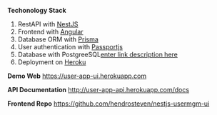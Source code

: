 
**Techonology Stack**
1. RestAPI with [NestJS](https://nestjs.com)
2. Frontend with [Angular](https://angular.io)
3. Database ORM with [Prisma](https://www.prisma.io)
4. User authentication with [Passportjs](http://passportjs.org)
5. Database with PostgreeSQL[enter link description here](https://www.postgresql.org)
6. Deployment on [Heroku](http://heroku.com)


**Demo Web**
https://user-app-ui.herokuapp.com

**API Documentation**
http://user-app-api.herokuapp.com/docs

**Frontend Repo**
https://github.com/hendrosteven/nestjs-usermgm-ui